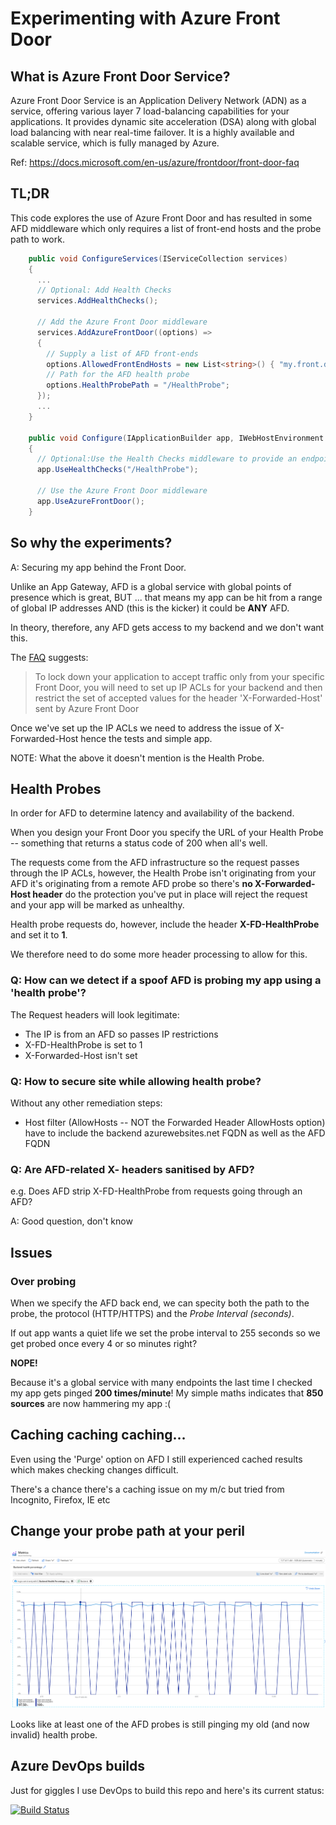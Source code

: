 # Experimenting with Azure Front Door

## What is Azure Front Door Service?

Azure Front Door Service is an Application Delivery Network (ADN) as a service, offering various layer 7 load-balancing capabilities for your applications. It provides dynamic site acceleration (DSA) along with global load balancing with near real-time failover. It is a highly available and scalable service, which is fully managed by Azure.

Ref: <https://docs.microsoft.com/en-us/azure/frontdoor/front-door-faq>

## TL;DR

This code explores the use of Azure Front Door and has resulted in some AFD middleware which only requires a list of front-end hosts and the probe path to work.

``` csharp
    public void ConfigureServices(IServiceCollection services)
    {
      ...
      // Optional: Add Health Checks
      services.AddHealthChecks();

      // Add the Azure Front Door middleware
      services.AddAzureFrontDoor((options) =>
      {
        // Supply a list of AFD front-ends
        options.AllowedFrontEndHosts = new List<string>() { "my.front.door.net" };
        // Path for the AFD health probe
        options.HealthProbePath = "/HealthProbe";
      });
      ...
    }

    public void Configure(IApplicationBuilder app, IWebHostEnvironment env, IAppRepository appRepository)
    {
      // Optional:Use the Health Checks middleware to provide an endpoint for the AFD probe
      app.UseHealthChecks("/HealthProbe");

      // Use the Azure Front Door middleware
      app.UseAzureFrontDoor();
    }

```

## So why the experiments?

A: Securing my app behind the Front Door.

Unlike an App Gateway, AFD is a global service with global points of presence which is great, BUT ... that means my app can be hit from a range of global IP addresses AND (this is the kicker) it could be **ANY** AFD.

In theory, therefore, any AFD gets access to my backend and we don't want this.

The [FAQ](https://docs.microsoft.com/en-us/azure/frontdoor/front-door-faq#how-do-i-lock-down-the-access-to-my-backend-to-only-azure-front-door) suggests:

> To lock down your application to accept traffic only from your specific Front Door, you will need to set up IP ACLs for your backend and then restrict the set of accepted values for the header 'X-Forwarded-Host' sent by Azure Front Door

Once we've set up the IP ACLs we need to address the issue of X-Forwarded-Host hence the tests and simple app.

NOTE: What the above it doesn't mention is the Health Probe.

## Health Probes

In order for AFD to determine latency and availability of the backend.

When you design your Front Door you specify the URL of your Health Probe -- something that returns a status code of 200 when all's well.

The requests come from the AFD infrastructure so the request passes through the IP ACLs, however, the Health Probe isn't originating from your AFD it's originating from a remote AFD probe so there's **no X-Forwarded-Host header** do the protection you've put in place will reject the request and your app will be marked as unhealthy.

Health probe requests do, however, include the header **X-FD-HealthProbe** and set it to **1**.

We therefore need to do some more header processing to allow for this.

### Q: How can we detect if a **spoof** AFD is probing my app using a 'health probe'?

The Request headers will look legitimate:

* The IP is from an AFD so passes IP restrictions
* X-FD-HealthProbe is set to 1
* X-Forwarded-Host isn't set

### Q: How to secure site while allowing health probe?

Without any other remediation steps:

* Host filter (AllowHosts -- NOT the Forwarded Header AllowHosts option) have to include the backend azurewebsites.net FQDN as well as the AFD FQDN

### Q: Are AFD-related X- headers sanitised by AFD?

e.g. Does AFD strip X-FD-HealthProbe from requests going through an AFD?

A: Good question, don't know

## Issues

### Over probing

When we specify the AFD back end, we can specity both the path to the probe, the protocol (HTTP/HTTPS) and the *Probe Interval (seconds)*.

If out app wants a quiet life we set the probe interval to 255 seconds so we get probed once every 4 or so minutes right?

**NOPE!**

Because it's a global service with many endpoints the last time I checked my app gets pinged **200 times/minute**!  My simple maths indicates that **850 sources** are now hammering my app :(

## Caching caching caching…

Even using the 'Purge' option on AFD I still experienced cached results which makes checking changes difficult.

There's a chance there's a caching issue on my m/c but tried from Incognito, Firefox, IE etc

## Change your probe path at your peril

![Bouncing Health Probe](https://raw.githubusercontent.com/WillisTowersWatson/AFD/master/readme/Bouncing%20Probe%20Health.PNG "Bouncing Health Probe")

Looks like at least one of the AFD probes is still pinging my old (and now invalid) health probe.

## Azure DevOps builds

Just for giggles I use DevOps to build this repo and here's its current status:

[![Build Status](https://corp-willistowerswatson.visualstudio.com/CET%20Tools/_apis/build/status/ITCGIO-CET-D-AndyRAFD2-AS%20-%20CI?branchName=master)](https://corp-willistowerswatson.visualstudio.com/CET%20Tools/_build/latest?definitionId=15&branchName=master)
